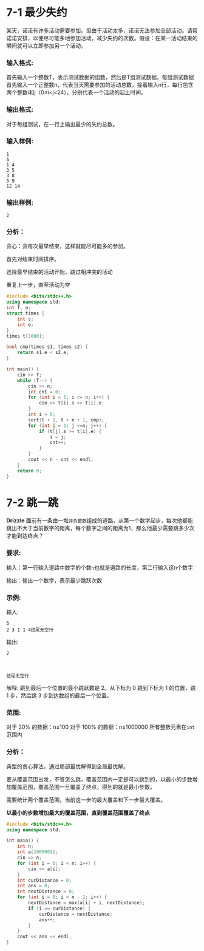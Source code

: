 # 7-1 最少失约

某天，诺诺有许多活动需要参加。但由于活动太多，诺诺无法参加全部活动。请帮诺诺安排，以便尽可能多地参加活动，减少失约的次数。假设：在某一活动结束的瞬间就可以立即参加另一个活动。

### 输入格式:

首先输入一个整数T，表示测试数据的组数，然后是T组测试数据。每组测试数据首先输入一个正整数n，代表当天需要参加的活动总数，接着输入n行，每行包含两个整数i和j（0≤i<j<24），分别代表一个活动的起止时间。

### 输出格式:

对于每组测试，在一行上输出最少的失约总数。

### 输入样例:

```in
1
5
1 4
3 5
3 8
5 9
12 14
```

### 输出样例:

```out
2
```

### 分析：

贪心：贪每次最早结束，这样就能尽可能多的参加。

首先对结束时间排序。

选择最早结束的活动开始，跳过相冲突的活动

重复上一步，直至活动为空

```c++
#include <bits/stdc++.h>
using namespace std;
int T, n;
struct times {
	int s;
	int e;
} ;
times t[1000];

bool cmp(times s1, times s2) {
	return s1.e < s2.e;
}

int main() {
	cin >> T;
	while (T--) {
		cin >> n;
		int cnt = 0;
		for (int i = 1; i <= n; i++) {
			cin >> t[i].s >> t[i].e;
		}
		int i = 0;
		sort(t + 1, t + n + 1, cmp);
		for (int j = 1; j <=n; j++) {
			if (t[j].s >= t[i].e) {
				i = j;
				cnt++;
			}
		}
		cout << n - cnt << endl;
	}
	return 0;
}
```



# 7-2 跳一跳

**Drizzle** 面前有一条由一堆`非负整数`组成的道路，从第一个数字起步，每次他都能跳出不大于当前数字的距离，每个数字之间的距离为1，那么他最少需要跳多少次才能到达终点？

### 要求:

输入：第一行输入道路中数字的个数`n`也就是道路的长度，第二行输入这n个数字

输出：输出一个数字，表示最少跳跃次数

### 示例:

输入:

```in
5
2 3 1 1 4结尾无空行
```

输出:

```out
2



结尾无空行
```

解释: 跳到最后一个位置的最小跳跃数是 2。从下标为 0 跳到下标为 1 的位置，跳 1 步，然后跳 3 步到达数组的最后一个位置。

### 范围:

对于 20% 的数据：n≤100
对于 100% 的数据：n≤1000000
所有整数元素在`int`范围内

### 分析：

典型的贪心算法，通过局部最优解得到全局最优解。

要从覆盖范围出发，不管怎么跳，覆盖范围内一定是可以跳到的，以最小的步数增加覆盖范围，覆盖范围一旦覆盖了终点，得到的就是最小步数。

需要统计两个覆盖范围，当前这一步的最大覆盖和下一步最大覆盖。

**以最小的步数增加最大的覆盖范围，直到覆盖范围覆盖了终点**

```c++
#include <bits/stdc++.h>
using namespace std;

int main() {
	int n;
	int a[1000002];
	cin >> n;
	for (int i = 0; i < n; i++) {
		cin >> a[i];
	}
	int curDistance = 0;
	int ans = 0;
	int nextDistance = 0;
	for (int i = 0; i < n - 1; i++) {
		nextDistance = max(a[i] + i, nextDistance);
		if (i == curDistance) {
			curDistance = nextDistance;
			ans++;
		}
	}
	cout << ans << endl;
}
```

